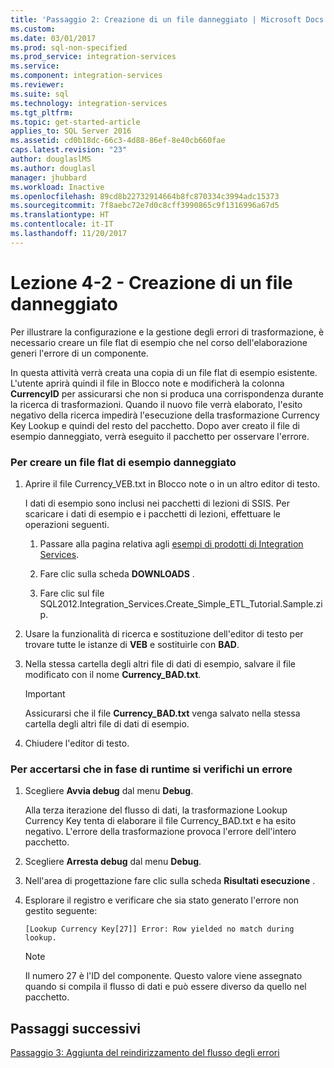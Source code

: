 ```yaml
---
title: 'Passaggio 2: Creazione di un file danneggiato | Microsoft Docs'
ms.custom: 
ms.date: 03/01/2017
ms.prod: sql-non-specified
ms.prod_service: integration-services
ms.service: 
ms.component: integration-services
ms.reviewer: 
ms.suite: sql
ms.technology: integration-services
ms.tgt_pltfrm: 
ms.topic: get-started-article
applies_to: SQL Server 2016
ms.assetid: cd0b18dc-66c3-4d88-86ef-8e40cb660fae
caps.latest.revision: "23"
author: douglaslMS
ms.author: douglasl
manager: jhubbard
ms.workload: Inactive
ms.openlocfilehash: 89cd8b22732914664b8fc870334c3994adc15373
ms.sourcegitcommit: 7f8aebc72e7d0c8cff3990865c9f1316996a67d5
ms.translationtype: HT
ms.contentlocale: it-IT
ms.lasthandoff: 11/20/2017
---
```

# <a name="lesson-4-2---creating-a-corrupted-file"></a>Lezione 4-2 - Creazione di un file danneggiato
Per illustrare la configurazione e la gestione degli errori di trasformazione, è necessario creare un file flat di esempio che nel corso dell'elaborazione generi l'errore di un componente.  
  
In questa attività verrà creata una copia di un file flat di esempio esistente. L'utente aprirà quindi il file in Blocco note e modificherà la colonna **CurrencyID** per assicurarsi che non si produca una corrispondenza durante la ricerca di trasformazioni. Quando il nuovo file verrà elaborato, l'esito negativo della ricerca impedirà l'esecuzione della trasformazione Currency Key Lookup e quindi del resto del pacchetto. Dopo aver creato il file di esempio danneggiato, verrà eseguito il pacchetto per osservare l'errore.  
  
### <a name="to-create-a-corrupted-sample-flat-file"></a>Per creare un file flat di esempio danneggiato  
  
1.  Aprire il file Currency_VEB.txt in Blocco note o in un altro editor di testo.  
  
    I dati di esempio sono inclusi nei pacchetti di lezioni di SSIS. Per scaricare i dati di esempio e i pacchetti di lezioni, effettuare le operazioni seguenti.  
  
    1.  Passare alla pagina relativa agli [esempi di prodotti di Integration Services](http://go.microsoft.com/fwlink/?LinkID=267527).  
  
    2.  Fare clic sulla scheda **DOWNLOADS** .  
  
    3.  Fare clic sul file SQL2012.Integration_Services.Create_Simple_ETL_Tutorial.Sample.zip.  
  
2.  Usare la funzionalità di ricerca e sostituzione dell'editor di testo per trovare tutte le istanze di **VEB** e sostituirle con **BAD**.  
  
3.  Nella stessa cartella degli altri file di dati di esempio, salvare il file modificato con il nome **Currency_BAD.txt**.  
  
    > [!IMPORTANT]  
    > Assicurarsi che il file **Currency_BAD.txt** venga salvato nella stessa cartella degli altri file di dati di esempio.  
  
4.  Chiudere l'editor di testo.  
  
### <a name="to-verify-that-an-error-will-occur-during-run-time"></a>Per accertarsi che in fase di runtime si verifichi un errore  
  
1.  Scegliere **Avvia debug** dal menu **Debug**.  
  
    Alla terza iterazione del flusso di dati, la trasformazione Lookup Currency Key tenta di elaborare il file Currency_BAD.txt e ha esito negativo. L'errore della trasformazione provoca l'errore dell'intero pacchetto.  
  
2.  Scegliere **Arresta debug** dal menu **Debug**.  
  
3.  Nell'area di progettazione fare clic sulla scheda **Risultati esecuzione** .  
  
4.  Esplorare il registro e verificare che sia stato generato l'errore non gestito seguente:  
  
    `[Lookup Currency Key[27]] Error: Row yielded no match during lookup.`  
  
    > [!NOTE]  
    > Il numero 27 è l'ID del componente. Questo valore viene assegnato quando si compila il flusso di dati e può essere diverso da quello nel pacchetto.  
  
## <a name="next-steps"></a>Passaggi successivi  
[Passaggio 3: Aggiunta del reindirizzamento del flusso degli errori](../integration-services/lesson-4-3-adding-error-flow-redirection.md)  
  
  
  
